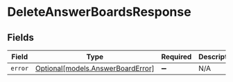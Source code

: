 # DeleteAnswerBoardsResponse


## Fields

| Field                                                              | Type                                                               | Required                                                           | Description                                                        |
| ------------------------------------------------------------------ | ------------------------------------------------------------------ | ------------------------------------------------------------------ | ------------------------------------------------------------------ |
| `error`                                                            | [Optional[models.AnswerBoardError]](../models/answerboarderror.md) | :heavy_minus_sign:                                                 | N/A                                                                |